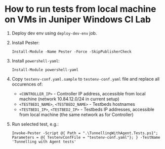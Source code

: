 # How to run tests from local machine on VMs in Juniper Windows CI Lab

1. Deploy dev env using `deploy-dev-env` job.

2. Install Pester:

    ```Install-Module -Name Pester -Force -SkipPublisherCheck```

3. Install `powershell-yaml`:

    ```Install-Module powershell-yaml```

4. Copy `testenv-conf.yaml.sample` to `testenv-conf.yaml` file and replace all occurences of:
    * `<CONTROLLER_IP>` - Controller IP address, accessible from local machine (network 10.84.12.0/24 in current setup)
    * `<TESTBED1_NAME>`, `<TESTBED2_NAME>` - Testbeds hostnames
    * `<TESTBED1_IP>`, `<TESTBED2_IP>` - Testbeds IP addresses, accessible from local machine (the same network as for Controller)

5. Run selected test, e.g.:

    ```Invoke-Pester -Script @{ Path = ".\TunnellingWithAgent.Tests.ps1"; Parameters = @{ TestenvConfFile = "testenv-conf.yaml"}; } -TestName 'Tunnelling with Agent tests'```

